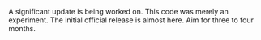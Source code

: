 A significant update is being worked on. This code was merely an experiment. The initial official release is almost here. 
Aim for three to four months. 
